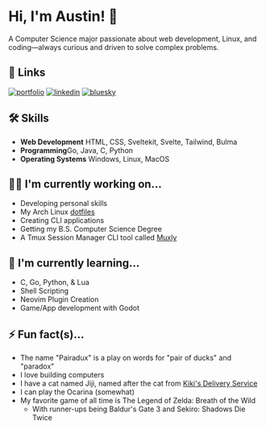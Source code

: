 # Hi, I'm Austin! 👋

A Computer Science major passionate about web development, Linux, and coding—always curious and driven to solve complex problems.

## 🔗 Links
[![portfolio](https://img.shields.io/badge/my_portfolio-000?style=for-the-badge&logo=ko-fi&logoColor=white)](https://www.austingause.com)
[![linkedin](https://img.shields.io/badge/linkedin-0A66C2?style=for-the-badge&logo=linkedin&logoColor=white)](https://www.linkedin.com/in/austincgause)
[![bluesky](https://img.shields.io/badge/bluesky-1DA1F2?style=for-the-badge&logo=bluesky&logoColor=white)](https://bsky.app/profile/austingause.com)

## 🛠 Skills
- <strong>Web Development</strong> HTML, CSS, Sveltekit, Svelte, Tailwind, Bulma
- <strong>Programming</strong>Go, Java, C, Python
- <strong>Operating Systems</strong> Windows, Linux, MacOS

## 👩‍💻 I'm currently working on...
- Developing personal skills
- My Arch Linux [dotfiles](https://github.com/Pairadux/dotfiles)
- Creating CLI applications
- Getting my B.S. Computer Science Degree
- A Tmux Session Manager CLI tool called [Muxly](https://github.com/Pairadux/muxly)

## 🧠 I'm currently learning...
- C, Go, Python, & Lua
- Shell Scripting
- Neovim Plugin Creation
- Game/App development with Godot

## ⚡️ Fun fact(s)...
- The name "Pairadux" is a play on words for "pair of ducks" and "paradox"
- I love building computers
- I have a cat named Jiji, named after the cat from [Kiki's Delivery Service](https://ghibli.fandom.com/wiki/Jiji)
- I can play the Ocarina (somewhat)
- My favorite game of all time is The Legend of Zelda: Breath of the Wild
    - With runner-ups being Baldur's Gate 3 and Sekiro: Shadows Die Twice
